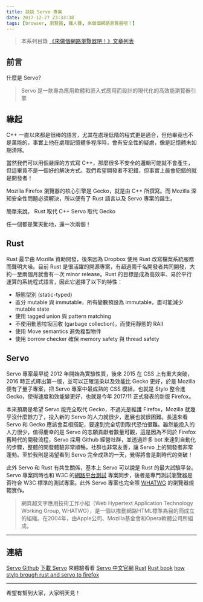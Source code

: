 ```yaml
---
title: 談談 Servo 專案
date: 2017-12-27 23:33:38
tags: [browser, 瀏覽器, 鐵人賽, 來做個網路瀏覽器吧！]
---
```

> 本系列目錄 [《來做個網路瀏覽器吧！》文章列表](/post/2018/02/browser/browser_series_33/)


## 前言
什麼是 Servo?
> Servo 是一款專為應用軟體和嵌入式應用而設計的現代化的高效能瀏覽器引擎 

## 緣起
C++ 一直以來都是很棒的語言，尤其在處理低階的程式更是適合，但他畢竟也不是萬能的，事實上他在處理記憶體多程序時，會有安全性的疑慮，像是記憶體未如期清除。

當然我們可以用個嚴謹的方式寫 C++，那麼很多不安全的邏輯可能就不會產生，但這畢竟不是一個好的解決方式。我們希望開發者不犯錯，但事實上最會犯錯的就是開發者！

Mozilla Firefox 瀏覽器的核心引擎是 Gecko，就是由 C++ 所撰寫。而 Mozilla 深知安全性問題必須解決，所以便有了 Rust 語言以及 Servo 專案的誕生。

簡單來說，
Rust 取代 C++
Servo 取代 Gecko

任一個都是驚天動地，還一次兩個！

## Rust
Rust 最早由 Mozilla 資助開發，後來因為 Dropbox 使用 Rust 改寫檔案系統服務而聲明大噪。目前 Rust 是很活躍的開源專案，有超過兩千名開發者共同開發，大約一至兩個月就會有一次 minor release。Rust 的目標是成為高效率、易於平行運算的系統程式語言，因此它選擇了以下的特性：

* 靜態型別 (static-typed)
* 區分 mutable 與 immutable，所有變數預設為 immutable，盡可能減少 mutable state
* 使用 tagged union 與 pattern matching
* 不使用動態垃圾回收 (garbage collection)，而使用靜態的 RAII
* 使用 Move semantics 避免複製物件
* 使用 borrow checker 確保 memory safety 與 thread safety

## Servo
Servo 專案最早從 2012 年開始為實驗性質，後來 2015 在 CSS 上有重大突破，2016 時正式釋出第一版，並可以正確渲染以及效能比 Gecko 更好，於是 Mozilla 便有了量子專案，把 Servo 專案中最成熟的 CSS 模組，也就是 Stylo 整合進 Gecko，使得速度和效能變更好，也就是今年 2017/11 正式發表的新版 Firefox。

本來預期是希望 Servo 能完全取代 Gecko，不過光是維護 Firefox，Mozilla 就幾乎沒什麼餘力了，投入新的 Servo 的人力就很少，進展也就很困難。長遠來看 Servo 和 Gecko 應該會互相搭配，要達到完全切割取代恐怕很難。雖然能投入的人力很少，值得慶幸的是 Servo 的志願貢獻者數量可觀，這是因為不同於 Firefox 舊時代的開發流程，Servo 採用 Github 經營社群，並透過許多 bot 來達到自動化的步驟，整體的開發體驗非常順暢，社群也非常友善，讓 Servo 上的開發者非常蓬勃。至於我則是渴望看到 Servo 完全成熟的一天，覺得將會是劃時代的突破！

此外 Servo 和 Rust 有共生關係，基本上 Servo 可以說是 Rust 的最大試驗平台。Servo 專案同時也和 W3C 的[網路平台測試](https://github.com/w3c/web-platform-tests) 專案同步，後者是專門測試瀏覽器是否符合 W3C 標準的測試專案。此外 Servo 專案也完全照 [WHATWG](https://whatwg.org/) 的瀏覽器規範實作。
> 網頁超文字應用技術工作小組（Web Hypertext Application Technology Working Group, WHATWG），是一個以推動網路HTML標準為目的而成立的組織。在2004年，由Apple公司、Mozilla基金會和Opera軟體公司所組成。

---
## 連結
[Servo Github](https://github.com/servo/servo)
[下載 Servo](https://download.servo.org/zh-TW/index.html) 來體驗看看
[Servo 中文官網](https://servo.org/zh-TW/index.html)
[Rust](https://www.rust-lang.org/en-US/)
[Rust book](https://doc.rust-lang.org/book/first-edition/)
[how stylp brough rust and servo to firefox](http://bholley.net/blog/2017/stylo.html)

---

希望有幫到大家，大家明天見！

